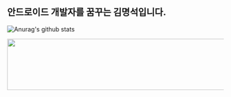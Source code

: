 ## 안드로이드 개발자를 꿈꾸는 김명석입니다. 


<!--
**cacaocoffee/cacaocoffee** is a ✨ _special_ ✨ repository because its `README.md` (this file) appears on your GitHub profile.
![Top Langs](https://github-readme-stats.vercel.app/api/top-langs/?username=cacaocoffee&layout=compact&theme=tokyonight)
Here are some ideas to get you started:

- 🔭 I’m currently working on ...
- 🌱 I’m currently learning ...
- 👯 I’m looking to collaborate on ...
- 🤔 I’m looking for help with ...
- 💬 Ask me about ...
- 📫 How to reach me: ...
- 😄 Pronouns: ...
- ⚡ Fun fact: ...
-->

![Anurag's github stats](https://github-readme-stats.vercel.app/api?username=cacaocoffee&show_icons=true&theme=tokyonight)  



<a href="https://github.com/devxb/gitanimals">
  <img
    src="https://render.gitanimals.org/lines/cacaocoffee?pet-id=643785087030142580"
    width="600"
    height="120"
  />
</a>
  
  
